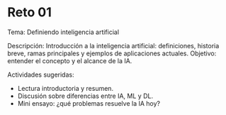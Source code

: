 # Reto 01

Tema: Definiendo inteligencia artificial

Descripción: Introducción a la inteligencia artificial: definiciones, historia breve, ramas principales y ejemplos de aplicaciones actuales. Objetivo: entender el concepto y el alcance de la IA.

Actividades sugeridas:
- Lectura introductoria y resumen.
- Discusión sobre diferencias entre IA, ML y DL.
- Mini ensayo: ¿qué problemas resuelve la IA hoy?